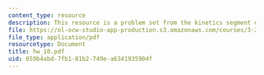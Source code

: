 ```yaml
---
content_type: resource
description: This resource is a problem set from the kinetics segment of the course.
file: https://ol-ocw-studio-app-production.s3.amazonaws.com/courses/3-205-thermodynamics-and-kinetics-of-materials-fall-2006/059b4abd7fb181b2749ea6341935904f_hw_10.pdf
file_type: application/pdf
resourcetype: Document
title: hw_10.pdf
uid: 059b4abd-7fb1-81b2-749e-a6341935904f
---
```

